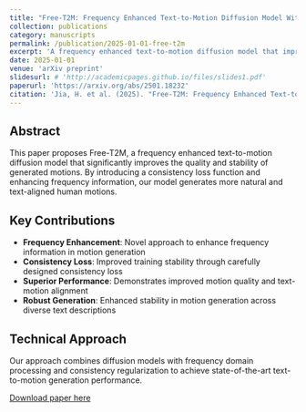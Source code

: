 ```yaml
---
title: "Free-T2M: Frequency Enhanced Text-to-Motion Diffusion Model With Consistency Loss"
collection: publications
category: manuscripts
permalink: /publication/2025-01-01-free-t2m
excerpt: 'A frequency enhanced text-to-motion diffusion model that improves motion generation quality and stability through consistency loss.'
date: 2025-01-01
venue: 'arXiv preprint'
slidesurl: # 'http://academicpages.github.io/files/slides1.pdf'
paperurl: 'https://arxiv.org/abs/2501.18232'
citation: 'Jia, H. et al. (2025). "Free-T2M: Frequency Enhanced Text-to-Motion Diffusion Model With Consistency Loss." <i>arXiv preprint arXiv:2501.18232</i>.'
---
```


## Abstract

This paper proposes Free-T2M, a frequency enhanced text-to-motion diffusion model that significantly improves the quality and stability of generated motions. By introducing a consistency loss function and enhancing frequency information, our model generates more natural and text-aligned human motions.

## Key Contributions

- **Frequency Enhancement**: Novel approach to enhance frequency information in motion generation
- **Consistency Loss**: Improved training stability through carefully designed consistency loss
- **Superior Performance**: Demonstrates improved motion quality and text-motion alignment
- **Robust Generation**: Enhanced stability in motion generation across diverse text descriptions

## Technical Approach

Our approach combines diffusion models with frequency domain processing and consistency regularization to achieve state-of-the-art text-to-motion generation performance.

[Download paper here](https://arxiv.org/abs/2501.18232)